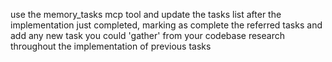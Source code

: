 use the memory_tasks mcp tool and update the tasks list after the implementation just completed, marking as complete the referred tasks and add any new task you could 'gather' from your codebase research throughout the implementation of previous tasks
